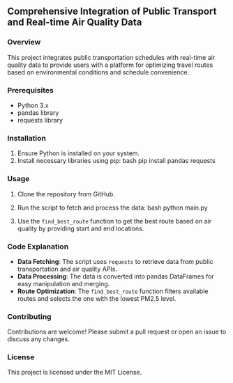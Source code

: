 ## Comprehensive Integration of Public Transport and Real-time Air Quality Data

### Overview
This project integrates public transportation schedules with real-time air quality data to provide users with a platform for optimizing travel routes based on environmental conditions and schedule convenience.

### Prerequisites
- Python 3.x
- pandas library
- requests library

### Installation
1. Ensure Python is installed on your system.
2. Install necessary libraries using pip:
bash
pip install pandas requests


### Usage
1. Clone the repository from GitHub.
2. Run the script to fetch and process the data:
bash
python main.py

3. Use the `find_best_route` function to get the best route based on air quality by providing start and end locations.

### Code Explanation
- **Data Fetching**: The script uses `requests` to retrieve data from public transportation and air quality APIs.
- **Data Processing**: The data is converted into pandas DataFrames for easy manipulation and merging.
- **Route Optimization**: The `find_best_route` function filters available routes and selects the one with the lowest PM2.5 level.

### Contributing
Contributions are welcome! Please submit a pull request or open an issue to discuss any changes.

### License
This project is licensed under the MIT License.